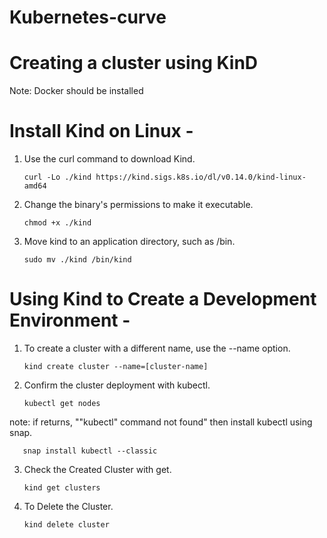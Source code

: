 # Kubernetes-curve

# Creating a cluster using KinD

Note: Docker should be installed

# Install Kind on Linux -

1. Use the curl command to download Kind.

       curl -Lo ./kind https://kind.sigs.k8s.io/dl/v0.14.0/kind-linux-amd64
   
2. Change the binary's permissions to make it executable.

       chmod +x ./kind
   
3. Move kind to an application directory, such as /bin.

       sudo mv ./kind /bin/kind
   
# Using Kind to Create a Development Environment -

1. To create a cluster with a different name, use the --name option.

       kind create cluster --name=[cluster-name]
   
2. Confirm the cluster deployment with kubectl.

       kubectl get nodes
   
note: if returns, ""kubectl" command not found" then install kubectl using snap.

       snap install kubectl --classic
   
3. Check the Created Cluster with get.

       kind get clusters
   
4. To Delete the Cluster.

       kind delete cluster
